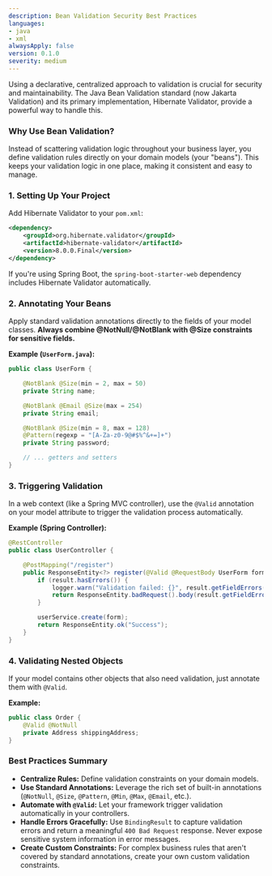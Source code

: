 ```yaml
---
description: Bean Validation Security Best Practices
languages:
- java
- xml
alwaysApply: false
version: 0.1.0
severity: medium
---
```


Using a declarative, centralized approach to validation is crucial for security and maintainability. The Java Bean Validation standard (now Jakarta Validation) and its primary implementation, Hibernate Validator, provide a powerful way to handle this.

### Why Use Bean Validation?

Instead of scattering validation logic throughout your business layer, you define validation rules directly on your domain models (your "beans"). This keeps your validation logic in one place, making it consistent and easy to manage.

### 1. Setting Up Your Project

Add Hibernate Validator to your `pom.xml`:

```xml
<dependency>
    <groupId>org.hibernate.validator</groupId>
    <artifactId>hibernate-validator</artifactId>
    <version>8.0.0.Final</version>
</dependency>
```

If you're using Spring Boot, the `spring-boot-starter-web` dependency includes Hibernate Validator automatically.

### 2. Annotating Your Beans

Apply standard validation annotations directly to the fields of your model classes. **Always combine @NotNull/@NotBlank with @Size constraints for sensitive fields.**

**Example (`UserForm.java`):**
```java
public class UserForm {

    @NotBlank @Size(min = 2, max = 50)
    private String name;

    @NotBlank @Email @Size(max = 254)
    private String email;

    @NotBlank @Size(min = 8, max = 128)
    @Pattern(regexp = "[A-Za-z0-9@#$%^&+=]+")
    private String password;

    // ... getters and setters
}
```

### 3. Triggering Validation

In a web context (like a Spring MVC controller), use the `@Valid` annotation on your model attribute to trigger the validation process automatically.

**Example (Spring Controller):**
```java
@RestController
public class UserController {

    @PostMapping("/register")
    public ResponseEntity<?> register(@Valid @RequestBody UserForm form, BindingResult result) {
        if (result.hasErrors()) {
            logger.warn("Validation failed: {}", result.getFieldErrors());
            return ResponseEntity.badRequest().body(result.getFieldErrors());
        }

        userService.create(form);
        return ResponseEntity.ok("Success");
    }
}
```

### 4. Validating Nested Objects

If your model contains other objects that also need validation, just annotate them with `@Valid`.

**Example:**
```java
public class Order {
    @Valid @NotNull
    private Address shippingAddress;
}
```

### Best Practices Summary

*   **Centralize Rules:** Define validation constraints on your domain models.
*   **Use Standard Annotations:** Leverage the rich set of built-in annotations (`@NotNull`, `@Size`, `@Pattern`, `@Min`, `@Max`, `@Email`, etc.).
*   **Automate with `@Valid`:** Let your framework trigger validation automatically in your controllers.
*   **Handle Errors Gracefully:** Use `BindingResult` to capture validation errors and return a meaningful `400 Bad Request` response. Never expose sensitive system information in error messages.
*   **Create Custom Constraints:** For complex business rules that aren't covered by standard annotations, create your own custom validation constraints.